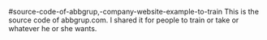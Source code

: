 #source-code-of-abbgrup,-company-website-example-to-train
This is the source code of abbgrup.com.
I shared it for people to train or take or whatever he or she wants.
